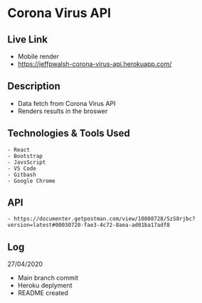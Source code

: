 
# Corona Virus API

## Live Link
- Mobile render 
- https://jeffpwalsh-corona-virus-api.herokuapp.com/

## Description
 - Data fetch from Corona Virus API
 - Renders results in the broswer
 
## Technologies & Tools Used
``` 
- React
- Bootstrap 
- JavsScript
- VS Code
- Gitbash
- Google Chrome
```
     
## API

``` 
- https://documenter.getpostman.com/view/10808728/SzS8rjbc?version=latest#00030720-fae3-4c72-8aea-ad01ba17adf8
```

  
 ## Log
 27/04/2020
 
- Main branch commit 
- Heroku deplyment
- README created




  
 
 
  
 
 



